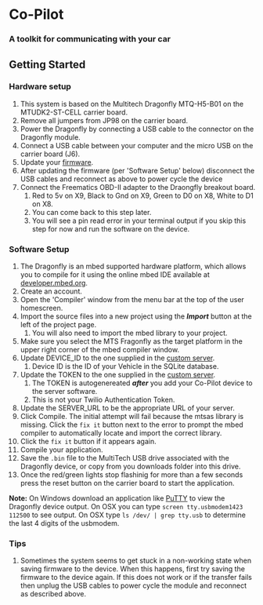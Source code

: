 # Co-Pilot
### A toolkit for communicating with your car

## Getting Started
### Hardware setup
1. This system is based on the Multitech Dragonfly MTQ-H5-B01 on the MTUDK2-ST-CELL carrier board.
2. Remove all jumpers from JP98 on the carrier board.
3. Power the Dragonfly by connecting a USB cable to the connector on the Dragonfly module.
4. Connect a USB cable between your computer and the micro USB on the carrier board (J6).
5. Update your [firmware](https://developer.mbed.org/teams/ST/wiki/Nucleo-Firmware).
6. After updating the firmware (per 'Software Setup' below) disconnect the USB cables and reconnect as above to power cycle the device
7. Connect the Freematics OBD-II adapter to the Draongfly breakout board.
	1. Red to 5v on X9, Black to Gnd on X9, Green to D0 on X8, White to D1 on X8.
	2. You can come back to this step later.
	3. You will see a pin read error in your terminal output if you skip this step for now and run the software on the device.

### Software Setup
1. The Dragonfly is an mbed supported hardware platform, which allows you to compile for it using the online mbed IDE available at [developer.mbed.org](https://developer.mbed.org/).
2. Create an account.
3. Open the 'Compiler' window from the menu bar at the top of the user homescreen.
4. Import the source files into a new project using the ***Import*** button at the left of the project page.
  	1. You will also need to import the mbed library to your project.
5. Make sure you select the MTS Fragonfly as the target platform in the upper right corner of the mbed compiler window.
6. Update DEVICE_ID to the one supplied in the [custom server](../node).
	1. Device ID is the ID of your Vehicle in the SQLite database. 
7. Update the TOKEN to the one supplied in the [custom server](../node).
	1. The TOKEN is autogenereated ***after*** you add your Co-Pilot device to the server software.
	2. This is not your Twilio Authentication Token. 
8. Update the SERVER_URL to be the appropriate URL of your server.
9. Click Compile. The initial attempt will fail because the mtsas library is missing. Click the `fix it` button next to the error to prompt the mbed compiler to automatically locate and import the correct library.
10. Click the `fix it` button if it appears again.
11. Compile your application.
12. Save the `.bin` file to the MultiTech USB drive associated with the Dragonfly device, or copy from you downloads folder into this drive.
13. Once the red/green lights stop flashinig for more than a few seconds press the reset button on the carrier board to start the application.

****Note:**** On Windows download an application like [PuTTY](http://www.putty.org/) to view the Dragonfly device output.
On OSX you can type `screen tty.usbmodem1423 112500` to see output. On OSX type `ls /dev/ | grep tty.usb` to determine the last 4 digits of the usbmodem.

### Tips
1. Sometimes the system seems to get stuck in a non-working state when saving firmware to the device. When this happens, first try saving the firmware to the device again. If this does not work or if the transfer fails then unplug the USB cables to power cycle the module and reconnect as described above.
